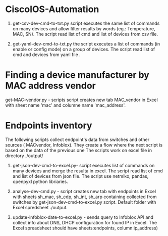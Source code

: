 # CiscoIOS-Automation
1. get-csv-dev-cmd-to-txt.py  script executes the same list of commands on many devices and allow filter results by words (eg.: Temperature, MAC, SN). The script read list of cmd and list of devices from csv file.

2. get-yaml-dev-cmd-to-txt.py the script executes a list of commands (in enable or config mode) on a group of devices. The script read list of cmd and devices from yaml file . 

# Finding a device manufacturer by MAC address vendor
get-MAC-vendor.py - scripts script creates new tab MAC_vendor in Excel with sheet name 'mac' and columne name 'mac_address'.

# Endpoints inventory
The following scripts collect endpoint's data from switches and other sources ( MACvendor, Infoblox). They create a flow where the next script is based on the data of the previous one
The scripts work on excel file in directory ./output/

1. get-json-dev-cmd-to-excel.py- script executes list of commands on many devices and merge the resulta in excel. The script read list of cmd and list of devices from json file. The script use netmiko, pandas, openpyxl python libriaries.

2. analyse-dev-cmd.py - script creates new tab with endpoints in Excel with sheets sh_mac, sh_cdp, sh_int, sh_arp containing collected from switches by get-json-dev-cmd-to-excel.py script. Default folder with Excel spredsheet ./output.

3. update-infoblox-date-to-excel.py - sends query to Infoblox API and collect info about DNS, DHCP configuration for found IP in Excel. The Excel spreadsheet should have sheets:endpoints, column:ip_address)

